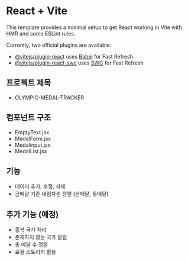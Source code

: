 # React + Vite

This template provides a minimal setup to get React working in Vite with HMR and some ESLint rules.

Currently, two official plugins are available:

- [@vitejs/plugin-react](https://github.com/vitejs/vite-plugin-react/blob/main/packages/plugin-react/README.md) uses [Babel](https://babeljs.io/) for Fast Refresh
- [@vitejs/plugin-react-swc](https://github.com/vitejs/vite-plugin-react-swc) uses [SWC](https://swc.rs/) for Fast Refresh

## 프로젝트 제목
- OLYMPIC-MEDAL-TRACKER

## 컴포넌트 구조
- EmptyText.jsx
- MedalForm.jsx
- Medalinput.jsx
- MedalList.jsx

## 기능
- 데이터 추가, 수정, 삭제
- 금메달 기준 내림차순 정렬 (은메달, 동메달)

## 추가 기능 (예정)
- 중복 국가 처리
- 존재하지 않는 국가 알림
- 총 메달 수 정렬
- 로컬 스토리지 활용